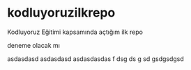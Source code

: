 # kodluyoruzilkrepo
Kodluyoruz Eğitimi kapsamında açtığım ilk repo

deneme olacak mı

asdasdasd
asdasdasd
asdasdasdas
f
dsg
ds
g
sd
gsdgsdgsd
